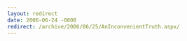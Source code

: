 ```yaml
---
layout: redirect
date: 2006-06-24 -0800
redirect: /archive/2006/06/25/AnInconvenientTruth.aspx/
---
```

